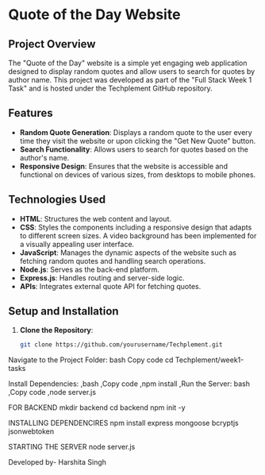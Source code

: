 # Quote of the Day Website

## Project Overview

The "Quote of the Day" website is a simple yet engaging web application designed to display random quotes and allow users to search for quotes by author name. This project was developed as part of the "Full Stack Week 1 Task" and is hosted under the Techplement GitHub repository.

## Features

- **Random Quote Generation**: Displays a random quote to the user every time they visit the website or upon clicking the "Get New Quote" button.
- **Search Functionality**: Allows users to search for quotes based on the author's name.
- **Responsive Design**: Ensures that the website is accessible and functional on devices of various sizes, from desktops to mobile phones.

## Technologies Used

- **HTML**: Structures the web content and layout.
- **CSS**: Styles the components including a responsive design that adapts to different screen sizes. A video background has been implemented for a visually appealing user interface.
- **JavaScript**: Manages the dynamic aspects of the website such as fetching random quotes and handling search operations.
- **Node.js**: Serves as the back-end platform.
- **Express.js**: Handles routing and server-side logic.
- **APIs**: Integrates external quote API for fetching quotes.


## Setup and Installation

1. **Clone the Repository**:
   ```bash
   git clone https://github.com/yourusername/Techplement.git
Navigate to the Project Folder:
bash
Copy code
cd Techplement/week1-tasks

Install Dependencies:
,bash
,Copy code
,npm install
,Run the Server:
bash
,Copy code
,node server.js


FOR BACKEND
mkdir backend
cd backend
npm init -y

INSTALLING DEPENDENCIRES 
npm install express mongoose bcryptjs jsonwebtoken

STARTING THE SERVER
node server.js

Developed by-
Harshita Singh
